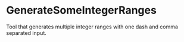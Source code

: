 # GenerateSomeIntegerRanges
Tool that generates multiple integer ranges with one dash and comma separated input.
